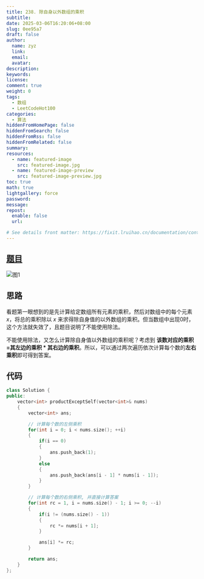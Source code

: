 ```yaml
---
title: 238. 除自身以外数组的乘积
subtitle:
date: 2025-03-06T16:20:06+08:00
slug: 0ee95a7
draft: false
author:
  name: zyz
  link:
  email:
  avatar:
description:
keywords:
license:
comment: true
weight: 0
tags:
  - 数组
  - LeetCodeHot100
categories:
  - 算法
hiddenFromHomePage: false
hiddenFromSearch: false
hiddenFromRss: false
hiddenFromRelated: false
summary:
resources:
  - name: featured-image
    src: featured-image.jpg
  - name: featured-image-preview
    src: featured-image-preview.jpg
toc: true
math: true
lightgallery: force
password:
message:
repost:
  enable: false
  url:

# See details front matter: https://fixit.lruihao.cn/documentation/content-management/introduction/#front-matter
---
```


## [题目](https://leetcode.cn/problems/product-of-array-except-self/?envType=study-plan-v2&envId=top-100-liked)

![图1](/PostsImgs/LeetCode/238/question.png)

## 思路

看题第一眼想到的是先计算给定数组所有元素的乘积，然后对数组中的每个元素 $x$，将总的乘积除以 $x$ 来求得除自身值的以外数组的乘积。但当数组中出现$0$时，这个方法就失效了，且题目说明了不能使用除法。

不能使用除法，又怎么计算除自身值以外数组的乘积呢？考虑到 **该数对应的乘积 =其左边的乘积 * 其右边的乘积**。所以，可以通过两次遍历依次计算每个数的**左右乘积**即可得到答案。

## 代码

```cpp
class Solution {
public:
    vector<int> productExceptSelf(vector<int>& nums)
    {
        vector<int> ans;

        // 计算每个数的左侧乘积
        for(int i = 0; i < nums.size(); ++i)
        {
            if(i == 0)
            {
                ans.push_back(1);
            }
            else
            {
                ans.push_back(ans[i - 1] * nums[i - 1]);
            }
        }

        // 计算每个数的右侧乘积, 并直接计算答案
        for(int rc = 1, i = nums.size() - 1; i >= 0; --i)
        {
            if(i != (nums.size() - 1))
            {
                rc *= nums[i + 1];
            }

            ans[i] *= rc;
        }

        return ans;
    }
};
```
